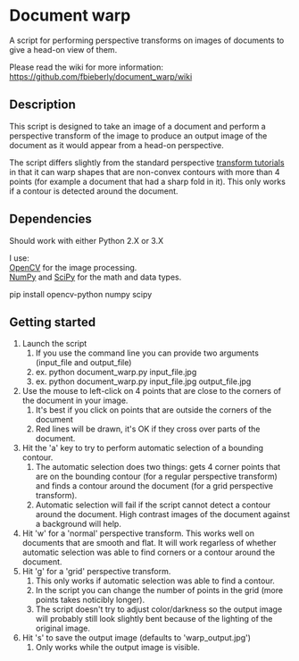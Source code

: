 # Document warp
A script for performing perspective transforms on images of documents to give a head-on view of them.

Please read the wiki for more information: https://github.com/fbieberly/document_warp/wiki  

## Description

This script is designed to take an image of a document and perform a perspective transform of the image to produce an output image of the document as it would appear from a head-on perspective.  

The script differs slightly from the standard perspective [transform tutorials] in that it can warp shapes that are non-convex contours with more than 4 points (for example a document that had a sharp fold in it). This only works if a contour is detected around the document.  

[transform tutorials]: https://docs.opencv.org/3.4/da/d6e/tutorial_py_geometric_transformations.html

## Dependencies

Should work with either Python 2.X or 3.X

I use:  
[OpenCV] for the image processing.  
[NumPy] and [SciPy] for the math and data types.  

pip install opencv-python numpy scipy

[OpenCV]: https://opencv.org/
[NumPy]: https://www.numpy.org/
[SciPy]: https://www.scipy.org/

## Getting started

1. Launch the script
    1. If you use the command line you can provide two arguments (input_file and output_file)
    1. ex. python document_warp.py input_file.jpg
    1. ex. python document_warp.py input_file.jpg output_file.jpg
1. Use the mouse to left-click on 4 points that are close to the corners of the document in your image.
    1. It's best if you click on points that are outside the corners of the document
    1. Red lines will be drawn, it's OK if they cross over parts of the document.
1. Hit the 'a' key to try to perform automatic selection of a bounding contour.
    1. The automatic selection does two things: gets 4 corner points that are on the bounding contour (for a regular perspective transform) and finds a contour around the document (for a grid perspective transform).
    1. Automatic selection will fail if the script cannot detect a contour around the document. High contrast images of the document against a background will help.
1. Hit 'w' for a 'normal' perspective transform. This works well on documents that are smooth and flat. It will work regarless of whether automatic selection was able to find corners or a contour around the document.
1. Hit 'g' for a 'grid' perspective transform.
    1. This only works if automatic selection was able to find a contour. 
    1. In the script you can change the number of points in the grid (more points takes noticibly longer).
    1. The script doesn't try to adjust color/darkness so the output image will probably still look slightly bent because of the lighting of the original image.
1. Hit 's' to save the output image (defaults to 'warp_output.jpg')
    1. Only works while the output image is visible.